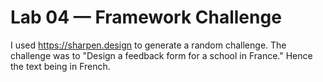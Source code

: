 # Lab 04 — Framework Challenge
I used https://sharpen.design to generate a random challenge. The challenge was to "Design a feedback form for a school in France." Hence the text being in French.
